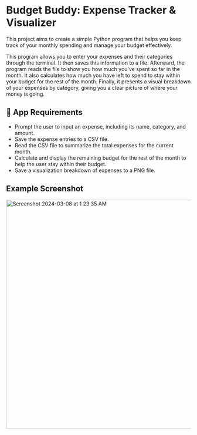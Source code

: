 # Budget Buddy: Expense Tracker & Visualizer

This project aims to create a simple Python program that helps you keep track of your monthly spending and manage your budget effectively.

This program allows you to enter your expenses and their categories through the terminal. It then saves this information to a file. Afterward, the program reads the file to show you how much you've spent so far in the month. It also calculates how much you have left to spend to stay within your budget for the rest of the month. Finally, it presents a visual breakdown of your expenses by category, giving you a clear picture of where your money is going.

## 🎯 App Requirements
- Prompt the user to input an expense, including its name, category, and amount.
- Save the expense entries to a CSV file.
- Read the CSV file to summarize the total expenses for the current month.
- Calculate and display the remaining budget for the rest of the month to help the user stay within their budget.
- Save a visualization breakdown of expenses to a PNG file.

## Example Screenshot
<img width="624" alt="Screenshot 2024-03-08 at 1 23 35 AM" src="https://github.com/Ahmedabbas03/budget-buddy-expense-tracker/assets/86217781/7ca622d7-9add-4ff9-b2c4-f1f9ded16656">
